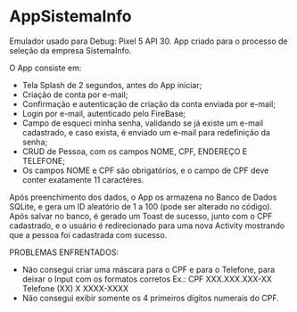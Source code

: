 # AppSistemaInfo
Emulador usado para Debug: Pixel 5 API 30.
App criado para o processo de seleção da empresa SistemaInfo.

O App consiste em: 
- Tela Splash de 2 segundos, antes do App iniciar;
- Criação de conta por e-mail;
- Confirmação e autenticação de criação da conta enviada por e-mail;
- Login por e-mail, autenticado pelo FireBase;
- Campo de esqueci minha senha, validando se já existe um e-mail cadastrado, e caso exista, é enviado um e-mail para redefinição da senha;
- CRUD de Pessoa, com os campos NOME, CPF, ENDEREÇO E TELEFONE;
- Os campos NOME e CPF são obrigatórios, e o campo de CPF deve conter exatamente 11 caractéres.

Após preenchimento dos dados, o App os armazena no Banco de Dados SQLite, e gera um ID aleatório de 1 a 100 (pode ser alterado no código).
Após salvar no banco, é gerado um Toast de sucesso, junto com o CPF cadastrado, e o usuário é redirecionado para uma nova Activity mostrando que a pessoa foi cadastrada com sucesso.

PROBLEMAS ENFRENTADOS:
- Não consegui criar uma máscara para o CPF e para o Telefone, para deixar o Input com os formatos corretos
Ex.:
CPF XXX.XXX.XXX-XX
Telefone (XX) X XXXX-XXXX
- Não consegui exibir somente os 4 primeiros dígitos numerais do CPF.
